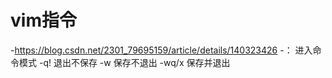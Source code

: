 # vim指令 

-https://blog.csdn.net/2301_79695159/article/details/140323426
  -： 进入命令模式
  -q! 退出不保存
  -w 保存不退出
  -wq/x 保存并退出
